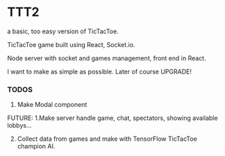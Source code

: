 # TTT2
a basic, too easy version of TicTacToe.

TicTacToe game built using React, Socket.io.

Node server with socket and games management, front end in React.

I want to make as simple as possible. 
Later of course UPGRADE!

### TODOS

1. Make Modal component



FUTURE: 
1.Make server handle game, chat, spectators, showing available lobbys... 

2. Collect data from games and make with TensorFlow TicTacToe champion AI.
